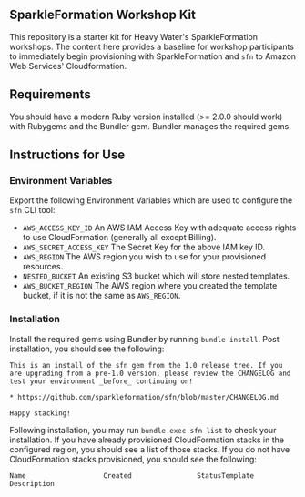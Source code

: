 ## SparkleFormation Workshop Kit
This repository is a starter kit for Heavy Water's
SparkleFormation workshops. The content here provides a baseline for
workshop participants to immediately begin provisioning with
SparkleFormation and `sfn` to Amazon Web Services' Cloudformation.

## Requirements
You should have a modern Ruby version installed (>= 2.0.0 should work)
with Rubygems and the Bundler gem. Bundler manages the required gems.

## Instructions for Use

### Environment Variables
Export the following Environment Variables which are used to configure
the `sfn` CLI tool:

* `AWS_ACCESS_KEY_ID` An AWS IAM Access Key with adequate access
  rights to use CloudFormation (generally all except Billing).
* `AWS_SECRET_ACCESS_KEY` The Secret Key for the above IAM key ID.
* `AWS_REGION` The AWS region you wish to use for your provisioned resources.
* `NESTED_BUCKET` An existing S3 bucket which will store
  nested templates.
* `AWS_BUCKET_REGION` The AWS region where you created the template
  bucket, if it is not the same as `AWS_REGION`.

### Installation
Install the required gems using Bundler by running `bundle
install`. Post installation, you should see the following:
```
This is an install of the sfn gem from the 1.0 release tree. If you
are upgrading from a pre-1.0 version, please review the CHANGELOG and
test your environment _before_ continuing on!

* https://github.com/sparkleformation/sfn/blob/master/CHANGELOG.md

Happy stacking!
```
Following installation, you may run `bundle exec sfn list` to check your
installation. If you have already provisioned CloudFormation stacks in
the configured region, you should see a list of those stacks. If you
do not have CloudFormation stacks provisioned, you should see the
following:
```
Name                   Created                StatusTemplate                Description
```

